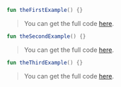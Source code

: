 <!--- INCLUDE .* 
// include into all examples
-->

<!--- INCLUDE .*01.*
// include into the first example
-->

<!--- INCLUDE .*02.*
// include into the second example
-->

<!--- PREFIX .*01.*
// prefix the first example
-->

<!--- PREFIX .*03.*
// prefix the third example
-->

```kotlin
fun theFirstExample() {}
```

> You can get the full code [here](example-patternmatch/example-patternmatch-01.kt).

```kotlin
fun theSecondExample() {}
```

> You can get the full code [here](example-patternmatch/example-patternmatch-02.kt).


```kotlin
fun theThirdExample() {}
```

> You can get the full code [here](example-patternmatch/example-patternmatch-03.kt).
